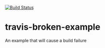 [![Build Status](https://travis-ci.org/azhz/travis-broken-example.svg?branch=master)](https://travis-ci.org/azhz/travis-broken-example)

# travis-broken-example

An example that will cause a build failure
